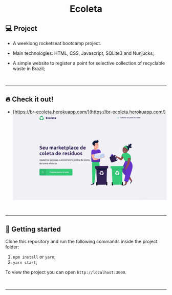 <h1 align="center">
  Ecoleta
</h1>

## 💻 Project

- A weeklong rocketseat bootcamp project. 

- Main technologies: HTML, CSS, Javascript, SQLite3 and Nunjucks;

- A simple website to register a point for selective collection of recyclable waste in Brazil;

<p>&nbsp;&nbsp;</p>

---

## 🔥 Check it out!

- [https://br-ecoleta.herokuapp.com/](https://br-ecoleta.herokuapp.com/)
  ![Github repository storage](public/assets/images/ecoleta-gif.gif)

<p>&nbsp;&nbsp;</p>

---

## 🚀 Getting started

Clone this repository and run the following commands inside the project folder:

1. `npm install` or `yarn`;
2. `yarn start`;

To view the project you can open `http://localhost:3000`.

<p>&nbsp;&nbsp;</p>

---
